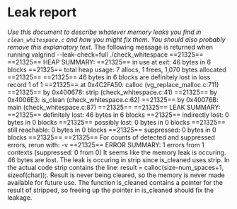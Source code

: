 # Leak report

_Use this document to describe whatever memory leaks you find in `clean_whitespace.c` and how you might fix them. You should also probably remove this explanatory text._
The following message is returned when running valgrind --leak-check=full ./check_whitespace
==21325== 
==21325== HEAP SUMMARY:
==21325==     in use at exit: 46 bytes in 6 blocks
==21325==   total heap usage: 7 allocs, 1 frees, 1,070 bytes allocated
==21325== 
==21325== 46 bytes in 6 blocks are definitely lost in loss record 1 of 1
==21325==    at 0x4C2FA50: calloc (vg_replace_malloc.c:711)
==21325==    by 0x400678: strip (check_whitespace.c:41)
==21325==    by 0x4006E3: is_clean (check_whitespace.c:62)
==21325==    by 0x40076B: main (check_whitespace.c:87)
==21325== 
==21325== LEAK SUMMARY:
==21325==    definitely lost: 46 bytes in 6 blocks
==21325==    indirectly lost: 0 bytes in 0 blocks
==21325==      possibly lost: 0 bytes in 0 blocks
==21325==    still reachable: 0 bytes in 0 blocks
==21325==         suppressed: 0 bytes in 0 blocks
==21325== 
==21325== For counts of detected and suppressed errors, rerun with: -v
==21325== ERROR SUMMARY: 1 errors from 1 contexts (suppressed: 0 from 0)
It seems like the memory leak is occuring. 46 bytes are lost. The leak is occuring in strip since is_cleaned uses strip. In the actual code strip contains the line: result = calloc(size-num_spaces+1, sizeof(char));. Result is never being cleared, so the memory is never made available for future use. The function is_cleaned contains a pointer for the result of stripped, so freeing up the pointer in is_cleaned should fix the leakage.
